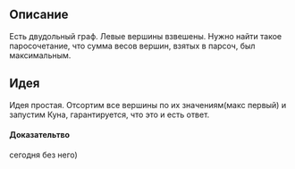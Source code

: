 ## Описание

Есть двудольный граф. Левые вершины взвешены. Нужно найти такое паросочетание, что сумма весов вершин, взятых в парсоч, был максимальным. 


## Идея
Идея простая. Отсортим все вершины по их значениям(макс первый) и запустим Куна, гарантируется, что это и есть ответ. 


####  Доказательтво

сегодня без него)
